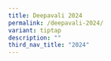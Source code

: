 ```yaml
---
title: Deepavali 2024
permalink: /deepavali-2024/
variant: tiptap
description: ""
third_nav_title: "2024"
---
```


